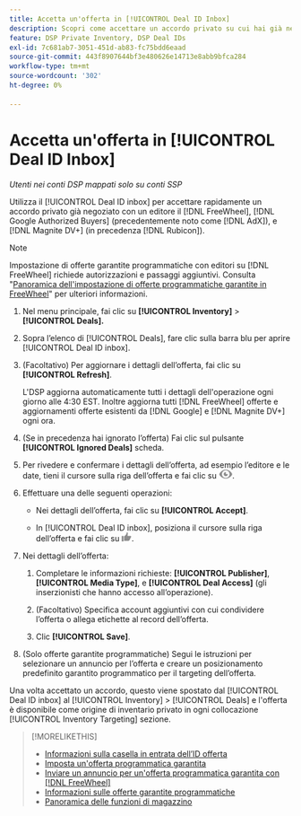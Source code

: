 ```yaml
---
title: Accetta un'offerta in [!UICONTROL Deal ID Inbox]
description: Scopri come accettare un accordo privato su cui hai già negoziato con un editore [!DNL FreeWheel], [!DNL Google Authorized Buyers] (precedentemente noto come [!DNL AdX]), and [!DNL Magnite DV+] (in precedenza [!DNL Rubicon]) utilizzando la casella in entrata ID offerta.
feature: DSP Private Inventory, DSP Deal IDs
exl-id: 7c681ab7-3051-451d-ab83-fc75bdd6eaad
source-git-commit: 443f8907644bf3e480626e14713e8abb9bfca284
workflow-type: tm+mt
source-wordcount: '302'
ht-degree: 0%

---
```


# Accetta un&#39;offerta in [!UICONTROL Deal ID Inbox]

*Utenti nei conti DSP mappati solo su conti SSP*

Utilizza il [!UICONTROL Deal ID inbox] per accettare rapidamente un accordo privato già negoziato con un editore il [!DNL FreeWheel], [!DNL Google Authorized Buyers] (precedentemente noto come [!DNL AdX]), e [!DNL Magnite DV+] (in precedenza [!DNL Rubicon]).

>[!NOTE]
>
>Impostazione di offerte garantite programmatiche con editori su [!DNL FreeWheel] richiede autorizzazioni e passaggi aggiuntivi. Consulta &quot;[Panoramica dell&#39;impostazione di offerte programmatiche garantite in FreeWheel](freewheel-overview.md)&quot; per ulteriori informazioni.

1. Nel menu principale, fai clic su **[!UICONTROL Inventory]** > **[!UICONTROL Deals].**

1. Sopra l’elenco di [!UICONTROL Deals], fare clic sulla barra blu per aprire [!UICONTROL Deal ID inbox].

1. (Facoltativo) Per aggiornare i dettagli dell’offerta, fai clic su **[!UICONTROL Refresh]**.

   L&#39;DSP aggiorna automaticamente tutti i dettagli dell&#39;operazione ogni giorno alle 4:30 EST. Inoltre aggiorna tutti [!DNL FreeWheel] offerte e aggiornamenti offerte esistenti da [!DNL Google] e [!DNL Magnite DV+] ogni ora.

1. (Se in precedenza hai ignorato l’offerta) Fai clic sul pulsante **[!UICONTROL Ignored Deals]** scheda.

1. Per rivedere e confermare i dettagli dell’offerta, ad esempio l’editore e le date, tieni il cursore sulla riga dell’offerta e fai clic su ![Revisione](/help/dsp/assets/review.png).

1. Effettuare una delle seguenti operazioni:

   * Nei dettagli dell’offerta, fai clic su **[!UICONTROL Accept]**.

   * In [!UICONTROL Deal ID inbox], posiziona il cursore sulla riga dell’offerta e fai clic su ![Accetta](/help/dsp/assets/accept.png).

1. Nei dettagli dell’offerta:
   1. Completare le informazioni richieste: **[!UICONTROL Publisher]**, **[!UICONTROL Media Type]**, e **[!UICONTROL Deal Access]** (gli inserzionisti che hanno accesso all’operazione).
   1. (Facoltativo) Specifica account aggiuntivi con cui condividere l’offerta o allega etichette al record dell’offerta.

   1. Clic **[!UICONTROL Save]**.

1. (Solo offerte garantite programmatiche) Segui le istruzioni per selezionare un annuncio per l’offerta e creare un posizionamento predefinito garantito programmatico per il targeting dell’offerta.

Una volta accettato un accordo, questo viene spostato dal [!UICONTROL Deal ID inbox] al [!UICONTROL Inventory] > [!UICONTROL Deals] e l&#39;offerta è disponibile come origine di inventario privato in ogni collocazione [!UICONTROL Inventory Targeting] sezione.

>[!MORELIKETHIS]
>
>* [Informazioni sulla casella in entrata dell’ID offerta](deal-id-inbox-about.md)
>* [Imposta un&#39;offerta programmatica garantita](programmatic-guaranteed-set-up.md)
>* [Inviare un annuncio per un&#39;offerta programmatica garantita con [!DNL FreeWheel]](freewheel-submit.md)
>* [Informazioni sulle offerte garantite programmatiche](programmatic-guaranteed-about.md)
>* [Panoramica delle funzioni di magazzino](inventory-overview.md)

